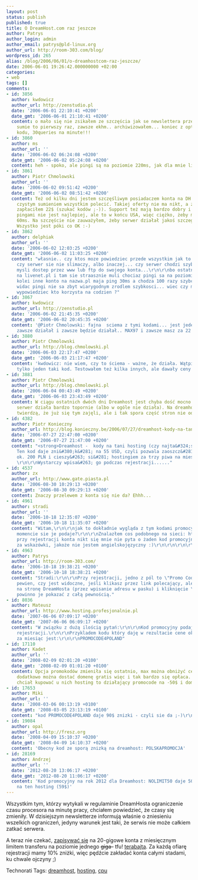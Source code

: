 ```yaml
---
layout: post
status: publish
published: true
title: O DreamHost.com raz jeszcze
author: Patrys
author_login: admin
author_email: patrys@pld-linux.org
author_url: http://room-303.com/blog/
wordpress_id: 265
alias: /blog/2006/06/01/o-dreamhostcom-raz-jeszcze/
date: 2006-06-01 19:26:42.000000000 +02:00
categories:
- web
tags: []
comments:
- id: 3856
  author: kwdowicz
  author_url: http://zenstudio.pl
  date: '2006-06-01 22:10:41 +0200'
  date_gmt: '2006-06-01 21:10:41 +0200'
  content: o mało się nie zsikałem ze szczęścia jak se newslettera przeczytalem, w
    sumie to pierwszy raz, zawsze ekhm.. archiwizowałem... koniec z optymalizacją
    kodu, 30queries na minute!!!
- id: 3860
  author: ms
  author_url: ''
  date: '2006-06-02 06:24:08 +0200'
  date_gmt: '2006-06-02 05:24:08 +0200'
  content: heh - spoko, ale pingi są na poziomie 220ms, jak dla mnie lipa ;))
- id: 3861
  author: Piotr Chmolowski
  author_url: ''
  date: '2006-06-02 09:51:42 +0200'
  date_gmt: '2006-06-02 08:51:42 +0200'
  content: Też od kilku dni jestem szczęśliwym posiadaczem konta na DH i mogę go z
    czystym sumieniem wszystkim polecić. Takiej oferty nie ma nikt, a za wszystko
    zapłaciłem 22$ (szukać kodów ;-)). Support też mają bardzo dobry i pomocny. Z
    pingami nie jest najlepiej, ale to w końcu USA, więc ciężko, żeby mieć pingi poniżej
    60ms. Na szczęście nie zauważyłem, żeby serwer działał jakoś szczególnie wolno.
    Wszystko jest póki co OK :-)
- id: 3862
  author: delphiak
  author_url: ''
  date: '2006-06-02 12:03:25 +0200'
  date_gmt: '2006-06-02 11:03:25 +0200'
  content: "własnie.. czy ktos moze powiedziec przede wszystkim jak to jest z szybkoscia?
    czy serwer sie nie slimaczy, albo inaczej... czy serwer chodzi szybko? mam na
    mysli dostep przez www lub ftp do swojego konta...\r\n\r\nbo ostatnio mam konto
    na livenet.pl i tam sie straasznie muli chociaz pingi sa na poziomie 40ms :/\r\n\r\nz
    kolei inne konto na nazwa.pl maja ping 30ms a chodza 100 razy szybciej, wiec jak
    widac pingi nie sa zbyt wiarygodnym zrodlem szybkosci... wiec czy moglby sie ktos
    wypowiedziec kto korzysta na codzien ?"
- id: 3867
  author: kwdowicz
  author_url: http://zenstudio.pl
  date: '2006-06-02 21:45:35 +0200'
  date_gmt: '2006-06-02 20:45:35 +0200'
  content: '@Piotr Chmolowski: fajna  sciema z tymi kodami... jest jeden kod który
    zawsze działał i zawsze będzie działał.. MAX97 i zawsze masz za 22 baksy'
- id: 3880
  author: Piotr Chmolowski
  author_url: http://blog.chmolowski.pl
  date: '2006-06-03 22:17:47 +0200'
  date_gmt: '2006-06-03 21:17:47 +0200'
  content: 'kwdowicz: nie wiem, czy to ściema - ważne, że działa. Wątpię, że jest
    tylko jeden taki kod. Testowałem też kilka innych, ale dawały ceny między 30-40$.'
- id: 3881
  author: Piotr Chmolowski
  author_url: http://blog.chmolowski.pl
  date: '2006-06-04 00:43:49 +0200'
  date_gmt: '2006-06-03 23:43:49 +0200'
  content: W ciągu ostatnich dwóch dni Dreamhost jest chyba dość mocno DoSowany, bo
    serwer działa bardzo topornie (albo w ogóle nie działa). Na dreamhoststatus.com
    twierdzą, że już się tym zajęli, ale i tak spora część stron nie odpowiada.
- id: 4382
  author: Piotr Konieczny
  author_url: http://blog.konieczny.be/2006/07/27/dreamhost-kody-na-tani-hosting-czy-najtanszy-znaczy-najlepszy
  date: '2006-07-27 22:47:00 +0200'
  date_gmt: '2006-07-27 21:47:00 +0200'
  content: "<strong>Dreamhost -  kody na tani hosting (czy najta&#324;szy znaczy najlepszy?)...</strong>\n\nCRAZY55
    Ten kod daje zni&#380;k&#281; na 55 USD, czyli pozwala zaoszcz&#281;dzi&#263;
    ok. 200 PLN i cieszy&#263; si&#281; hostingiem za trzy piwa na miesi&#261;c :-)
    \r\n\r\nWystarczy wpisa&#263; go podczas rejestracji......"
- id: 4537
  author: zx
  author_url: http://www.gate.piasta.pl
  date: '2006-08-30 10:29:13 +0200'
  date_gmt: '2006-08-30 09:29:13 +0200'
  content: Znaczy przelewem z konta się nie da? Ehhh...
- id: 4961
  author: stradi
  author_url: ''
  date: '2006-10-18 12:35:07 +0200'
  date_gmt: '2006-10-18 11:35:07 +0200'
  content: "Witam,\r\n\r\njak to dokładnie wygląda z tym kodami promocyjnymi? W którym
    momencie sie je podaje?\r\n\r\nZnalazłem cos podobnego na sieci: http://underscorebleach.net/jotsheet/2006/01/dreamhost-promo-code-discount\r\n\r\njednak
    przy rejestracji konta nikt się mnie nie pyta o żaden kod promocyjny. Będę wdzięczny
    za wskazówki, jakoże nie jestem angielskojęzyczny :)\r\n\r\n\r\n\r\nPozdrawiam,\r\nstradi"
- id: 4963
  author: Patrys
  author_url: http://room-303.com/
  date: '2006-10-18 19:38:21 +0200'
  date_gmt: '2006-10-18 18:38:21 +0200'
  content: "Stradi:\r\n\r\nPrzy rejestracji, jedno z pól to \"Promo Code.\" Nie jestem
    pewien, czy jest widoczne, jeśli klikasz przez link polecający, ale czyste wejście
    na stronę DreamHosta (przez wpisanie adresu w pasku) i kliknięcie \"Register\"
    powinno je pokazać z całą pewnością."
- id: 8036
  author: Mateusz
  author_url: http://www.hosting.profesjonalnie.pl
  date: '2007-06-06 07:09:17 +0200'
  date_gmt: '2007-06-06 06:09:17 +0200'
  content: "W związku z dużą ilością pytań:\r\n\r\nKod promocyjny podaje się przy
    rejestracji.\r\n\r\nPrzykladem kodu który daję w rezultacie cene około 7 złotych
    za miesiąc jest:\r\n\r\nPROMOCODE4POLAND"
- id: 17110
  author: Kadet
  author_url: ''
  date: '2008-02-09 02:01:20 +0100'
  date_gmt: '2008-02-09 01:01:20 +0100'
  content: Opcja promokodów zmieniła się ostatnio, max można obniżyć cenę o 50$ ale
    dodatkowo można dostać domenę gratis więc i tak bardzo się opłaca. Jakby ktoś
    chciał kupować u nich hosting to działający promocode na -50$ i domene to SEOHOST
- id: 17653
  author: Miki
  author_url: ''
  date: '2008-03-06 00:13:19 +0100'
  date_gmt: '2008-03-05 23:13:19 +0100'
  content: "kod PROMOCODE4POLAND daje 90$ znizki - czyli sie da ;-)\r\n\r\npozdro"
- id: 19084
  author: opal
  author_url: http://fresz.org
  date: '2008-04-09 15:10:37 +0200'
  date_gmt: '2008-04-09 14:10:37 +0200'
  content: 'Obecny kod ze sporą znizką na dreamhost: POLSKAPROMOCJA'
- id: 28169
  author: Andrzej
  author_url: ''
  date: '2012-08-20 13:06:17 +0200'
  date_gmt: '2012-08-20 11:06:17 +0200'
  content: 'Kod pro­mo­cyjny na rok 2012 dla Dreamhost: NOLIMIT50 daje 50% zniżki
    na ten hosting (59$)'
---
```

<p>Wszystkim tym, którzy wytykali w regulaminie DreamHosta ograniczenie czasu procesora na minutę pracy, chciałem powiedzieć, że czasy się zmieniły. W dzisiejszym newsletterze informują właśnie o zniesieniu wszelkich ograniczeń, jedyny warunek jest taki, że serwis nie może całkiem zatkać serwera.</p>

<p>A teraz nie czekać, <a href="http://www.dreamhost.com/r.cgi?126653">zapisywać się</a> na 20-gigowe konta z miesięcznym limitem transferu na poziomie jednego <del>giga-</del> tfu! <ins>terabajta</ins>. Za każdą ofiarę rejestracji mamy 10% zniżki, więc pędźcie zakładać konta całymi stadami, ku chwale ojczyny ;)</p>

Technorati Tags: <a href="http://technorati.com/tag/dreamhost" rel="tag">dreamhost</a>, <a href="http://technorati.com/tag/hosting" rel="tag">hosting</a>, <a href="http://technorati.com/tag/cpu" rel="tag">cpu</a>
